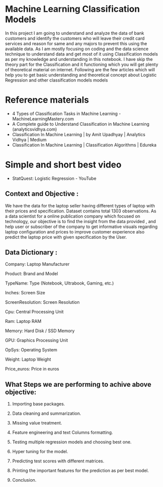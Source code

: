 # Machine Learning Classification Models
In this project I am going to understand and analyze the data of bank customers and identify the customers who will leave their credit card services and reason for same and any majors to prevent this using the available data.
As I am mostly focusing on coding and the data science technique to understand data and get most of it using Classification models as per my knowledge and understanding in this notebook. I have skip the theory part for the Classification and it functioning which you will get plenty of theoretical material on internet.
Following are the few articles which will help you to get basic understanding and theoretical concept about Logistic Regression and other classification models models 

# Reference materials 
-  4 Types of Classification Tasks in Machine Learning - MachineLearningMastery.com
- A Complete guide to Understand Classification in Machine Learning (analyticsvidhya.com)
- Classification In Machine Learning | by Amit Upadhyay | Analytics Vidhya | Medium
- Classification In Machine Learning | Classification Algorithms | Edureka

# Simple and short best video
-  StatQuest: Logistic Regression - YouTube





## Context and Objective :

We have the data for the laptop seller having different types of laptop with their prices and specification. Dataset contains total 1303 observations. As a data scientist for a online publication company which focused on technology, our objective is to find the insight from the data provided , and help user or subscriber of the company to get informative visuals regarding laptop configuration and prices to improve customer experience also predict the laptop price with given specification by the User.

## Data Dictionary :

Company: Laptop Manufacturer

Product: Brand and Model

TypeName: Type (Notebook, Ultrabook, Gaming, etc.)

Inches: Screen Size

ScreenResolution: Screen Resolution

Cpu: Central Processing Unit

Ram: Laptop RAM

Memory: Hard Disk / SSD Memory

GPU: Graphics Processing Unit

OpSys: Operating System

Weight: Laptop Weight

Price_euros: Price in euros


## What Steps we are performing  to achive  above objective:

1) Importing base packages.

2) Data cleaning and summarization.

3) Missing value treatment.

4) Feature engineering and text Columns formatting.

6) Testing multiple regression models and choosing best one.

7) Hyper tuning for the model.

8) Predicting test scores with different matrices.

9) Printing the important features for the prediction as per best model.

10) Conclusion.


